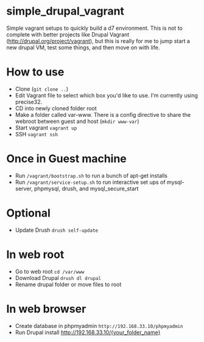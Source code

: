 simple_drupal_vagrant
=
Simple vagrant setups to quickly build a d7 environment. This is not to complete with better projects like Drupal Vagrant (http://drupal.org/project/vagrant), but this is really for me to jump start a new drupal VM, test some things, and then move on with life. 


How to use
==

- Clone (`git clone ..`)
- Edit Vagrant file to select which box you'd like to use. I'm currently using precise32. 
- CD into newly cloned folder root 
- Make a folder called var-www. There is a config directive to share the webroot between guest and host (`mkdir www-var`)
- Start vagrant `vagrant up`
- SSH `vagrant ssh`

Once in Guest machine
==

- Run `/vagrant/bootstrap.sh` to run a bunch of apt-get installs
- Run `/vagrant/service-setup.sh` to run interactive set ups of mysql-server, phpmysql, drush, and mysql_secure_start

Optional
==
- Update Drush `drush self-update`

In web root 
==
- Go to web root `cd /var/www`
- Download Drupal `drush dl drupal`
- Rename drupal folder or move files to root
 
In web browser
==

- Create database in phpmyadmin `http://192.168.33.10/phpmyadmin`
- Run Drupal install http://192.168.33.10/{your_folder_name}
